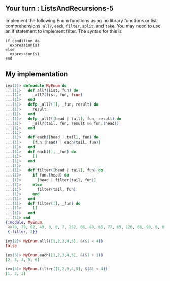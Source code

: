 ## Your turn : ListsAndRecursions-5

Implement the following Enum functions using no library functions or list comprehensions: `all?`, `each`, `filter`, `split`, and `take`. 
You may need to use an if statement to implement filter. The syntax for this is 
```
if condition do
  expression(s)
else
  expression(s)
end
```

## My implementation
```elixir
iex(1)> defmodule MyEnum do
...(1)>   def all?(list, fun) do
...(1)>     _all?(list, fun, true)
...(1)>   end
...(1)>   defp _all?([], _fun, result) do
...(1)>     result
...(1)>   end
...(1)>   defp _all?([head | tail], fun, result) do
...(1)>     _all?(tail, fun, result && fun.(head))
...(1)>   end
...(1)> 
...(1)>   def each([head | tail], fun) do
...(1)>     [fun.(head) | each(tail, fun)]
...(1)>   end
...(1)>   def each([], _fun) do
...(1)>     []
...(1)>   end
...(1)> 
...(1)>   def filter([head | tail], fun) do
...(1)>     if fun.(head) do
...(1)>       [head | filter(tail, fun)]
...(1)>     else
...(1)>       filter(tail, fun)
...(1)>     end
...(1)>   end
...(1)>   def filter([], _fun) do
...(1)>     []
...(1)>   end
...(1)> end
{:module, MyEnum,
 <<70, 79, 82, 49, 0, 0, 7, 252, 66, 69, 65, 77, 69, 120, 68, 99, 0, 0, 1, 43, 131, 104, 2, 100, 0, 14, 101, 108, 105, 120, 105, 114, 95, 100, 111, 99, 115, 95, 118, 49, 108, 0, 0, 0, 4, 104, 2, ...>>,
 {:filter, 2}}
 
iex(2)> MyEnum.all?([1,2,3,4,5], &(&1 < 4))        
false

iex(3)> MyEnum.each([1,2,3,4,5], &(&1 + 1))
[2, 3, 4, 5, 6]

iex(4)> MyEnum.filter([1,2,3,4,5], &(&1 < 4))
[1, 2, 3]
```

